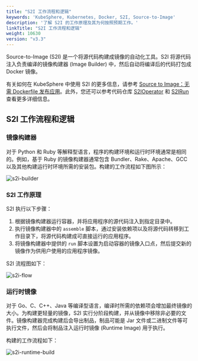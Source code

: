 ```yaml
---
title: "S2I 工作流程和逻辑"
keywords: 'KubeSphere, Kubernetes, Docker, S2I, Source-to-Image'
description: '了解 S2I 的工作原理及其为何按照预期工作。'
linkTitle: "S2I 工作流程和逻辑"
weight: 10630
version: "v3.3"
---
```


Source-to-Image (S2I) 是一个将源代码构建成镜像的自动化工具。S2I 将源代码注入负责编译的镜像构建器 (Image Builder) 中，然后自动将编译后的代码打包成 Docker 镜像。

有关如何在 KubeSphere 中使用 S2I 的更多信息，请参考 [Source to Image：无需 Dockerfile 发布应用](../source-to-image/)。此外，您还可以参考代码仓库 [S2IOperator](https://github.com/kubesphere/s2ioperator#source-to-image-operator) 和 [S2IRun](https://github.com/kubesphere/s2irun#s2irun) 查看更多详细信息。

## S2I 工作流程和逻辑

### 镜像构建器

对于 Python 和 Ruby 等解释型语言，程序的构建环境和运行时环境通常是相同的。例如，基于 Ruby 的镜像构建器通常包含 Bundler、Rake、Apache、GCC 以及其他构建运行时环境所需的安装包。构建的工作流程如下图所示：

![s2i-builder](/images/docs/v3.x/zh-cn/project-user-guide/image-builder/s2i-intro/s2i-builder.png)

### S2I 工作原理

S2I 执行以下步骤：

1. 根据镜像构建器运行容器，并将应用程序的源代码注入到指定目录中。
2. 执行镜像构建器中的 `assemble` 脚本，通过安装依赖项以及将源代码转移到工作目录下，将源代码构建成可直接运行的应用程序。
3. 将镜像构建器中提供的 `run` 脚本设置为启动容器的镜像入口点，然后提交新的镜像作为供用户使用的应用程序镜像。

S2I 流程图如下：

![s2i-flow](/images/docs/v3.x/zh-cn/project-user-guide/image-builder/s2i-intro/s2i-flow.png)

### 运行时镜像

对于 Go、C、C++、Java 等编译型语言，编译时所需的依赖项会增加最终镜像的大小。为构建更轻量的镜像，S2I 实行分阶段构建，并从镜像中移除非必要的文件。镜像构建器完成构建后会导出制品，制品可能是 Jar 文件或二进制文件等可执行文件，然后会将制品注入运行时镜像 (Runtime Image) 用于执行。

构建的工作流程如下：

![s2i-runtime-build](/images/docs/v3.x/zh-cn/project-user-guide/image-builder/s2i-intro/s2i-runtime-build.png)
